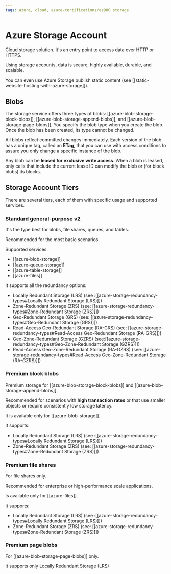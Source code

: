 ```yaml
---
tags: azure, cloud, azure-certifications/az900 storage
---
```


# Azure Storage Account

Cloud storage solution. It's an entry point to access data over HTTP or HTTPS.

Using storage accounts, data is secure, highly available, durable, and scalable.

You can even use Azure Storage publish static content (see [[static-website-hosting-with-azure-storage]]).

## Blobs

The storage service offers three types of blobs: [[azure-blob-storage-block-blobs]], [[azure-blob-storage-append-blobs]], and [[azure-blob-storage-page-blobs]]. You specify the blob type when you create the blob. Once the blob has been created, its type cannot be changed.

All blobs reflect committed changes immediately. Each version of the blob has a unique tag, called an **ETag**, that you can use with access conditions to assure you only change a specific instance of the blob.

Any blob can be **leased for exclusive write access**. When a blob is leased, only calls that include the current lease ID can modify the blob or (for block blobs) its blocks.

## Storage Account Tiers

There are several tiers, each of them with specific usage and supported services.

### Standard general-purpose v2

It's the type best for blobs, file shares, queues, and tables.

Recommended for the most basic scenarios.

Supported services:

- [[azure-blob-storage]]
- [[azure-queue-storage]]
- [[azure-table-storage]]
- [[azure-files]]

It supports all the redundancy options:

- Locally Redundant Storage (LRS) (see :[[azure-storage-redundancy-types#Locally Redundant Storage (LRS)]])
- Zone-Redundant Storage (ZRS) (see: [[azure-storage-redundancy-types#Zone-Redundant Storage (ZRS)]])
- Geo-Redundant Storage (GRS) (see: [[azure-storage-redundancy-types#Geo-Redundant Storage (GRS)]])
- Read-Access Geo-Redundant Storage (RA-GRS) (see: [[azure-storage-redundancy-types#Read-Access Geo-Redundant Storage (RA-GRS)]])
- Geo-Zone-Redundant Storage (GZRS) (see:[[azure-storage-redundancy-types#Geo-Zone-Redundant Storage (GZRS)]])
- Read-Access Geo-Zone-Redundant Storage (RA-GZRS) (see: [[azure-storage-redundancy-types#Read-Access Geo-Zone-Redundant Storage (RA-GZRS)]])

### Premium block blobs

Premium storage for [[azure-blob-storage-block-blobs]] and [[azure-blob-storage-append-blobs]].

Recommended for scenarios with **high transaction rates** or that use smaller objects or require consistently low storage latency.

It is available only for [[azure-blob-storage]].

It supports:

- Locally Redundant Storage (LRS) (see :[[azure-storage-redundancy-types#Locally Redundant Storage (LRS)]])
- Zone-Redundant Storage (ZRS) (see: [[azure-storage-redundancy-types#Zone-Redundant Storage (ZRS)]])

### Premium file shares

For file shares only.

Recommended for enterprise or high-performance scale applications.

Is available only for [[azure-files]].

It supports:

- Locally Redundant Storage (LRS) (see :[[azure-storage-redundancy-types#Locally Redundant Storage (LRS)]])
- Zone-Redundant Storage (ZRS) (see: [[azure-storage-redundancy-types#Zone-Redundant Storage (ZRS)]])

### Premium page blobs

For [[azure-blob-storage-page-blobs]] only.

It supports only Locally Redundant Storage (LRS)
